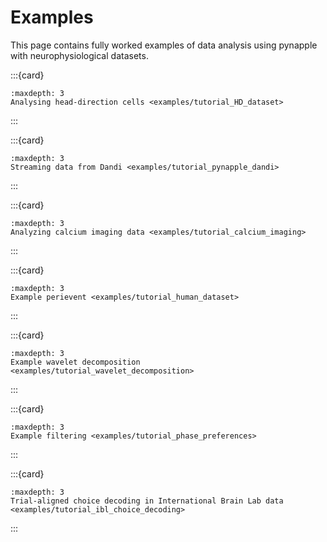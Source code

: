 Examples
========

This page contains fully worked examples of data analysis using pynapple 
with neurophysiological datasets.


:::{card}
```{toctree}
:maxdepth: 3
Analysing head-direction cells <examples/tutorial_HD_dataset>
```
:::


:::{card} 
```{toctree}
:maxdepth: 3
Streaming data from Dandi <examples/tutorial_pynapple_dandi>
```
:::


:::{card} 
```{toctree}
:maxdepth: 3
Analyzing calcium imaging data <examples/tutorial_calcium_imaging>
```
:::


:::{card} 
```{toctree}
:maxdepth: 3
Example perievent <examples/tutorial_human_dataset>
```
:::


:::{card} 
```{toctree}
:maxdepth: 3
Example wavelet decomposition <examples/tutorial_wavelet_decomposition>
```
:::


:::{card} 
```{toctree}
:maxdepth: 3
Example filtering <examples/tutorial_phase_preferences>
```
:::


:::{card} 
```{toctree}
:maxdepth: 3
Trial-aligned choice decoding in International Brain Lab data <examples/tutorial_ibl_choice_decoding>
```
:::
